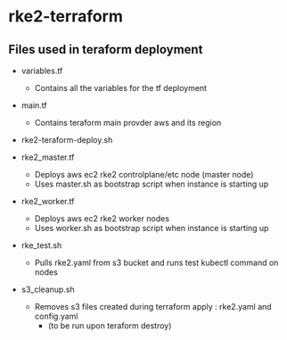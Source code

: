# rke2-terraform
## Files used in teraform deployment
- variables.tf
  - Contains all the variables for the tf deployment

- main.tf
  - Contains teraform main provder aws and its region

- rke2-teraform-deploy.sh

- rke2_master.tf
  - Deploys aws ec2 rke2 controlplane/etc node (master node)
  - Uses master.sh as bootstrap script when instance is starting up

- rke2_worker.tf
  - Deploys aws ec2 rke2 worker nodes
  - Uses worker.sh as bootstrap script when instance is starting up

- rke_test.sh
  - Pulls rke2.yaml from s3 bucket and runs test kubectl command on nodes

- s3_cleanup.sh
  - Removes s3 files created during terraform apply : rke2.yaml and config.yaml
     - (to be run upon teraform destroy)
